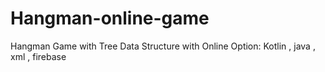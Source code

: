 # Hangman-online-game
Hangman Game with Tree Data Structure with Online Option: Kotlin , java , xml , firebase
